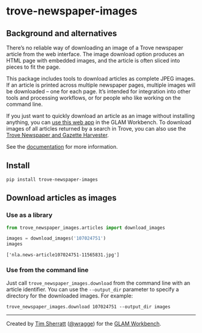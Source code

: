 trove-newspaper-images
================

<!-- WARNING: THIS FILE WAS AUTOGENERATED! DO NOT EDIT! -->

## Background and alternatives

There’s no reliable way of downloading an image of a Trove newspaper
article from the web interface. The image download option produces an
HTML page with embedded images, and the article is often sliced into
pieces to fit the page.

This package includes tools to download articles as complete JPEG
images. If an article is printed across multiple newspaper pages,
multiple images will be downloaded – one for each page. It’s intended
for integration into other tools and processing workflows, or for people
who like working on the command line.

If you just want to quickly download an article as an image without
installing anything, you can [use this web
app](https://glam-workbench.net/trove-newspapers/#save-a-trove-newspaper-article-as-an-image)
in the GLAM Workbench. To download images of all articles returned by a
search in Trove, you can also use the [Trove Newspaper and Gazette
Harvester](https://glam-workbench.net/trove-harvester/).

See the
[documentation](https://wragge.github.io/trove_newspaper_images/) for
more information.

## Install

`pip install trove-newspaper-images`

## Download articles as images

### Use as a library

``` python
from trove_newspaper_images.articles import download_images

images = download_images('107024751')
images
```

    ['nla.news-article107024751-11565831.jpg']

### Use from the command line

Just call `trove_newspaper_images.download` from the command line with
an article identifier. You can use the `--output_dir` parameter to
specify a directory for the downloaded images. For example:

``` shell
trove_newspaper_images.download 107024751 --output_dir images
```

------------------------------------------------------------------------

Created by [Tim Sherratt](https://timsherratt.org)
([@wragge](https://twitter.com/wragge)) for the [GLAM
Workbench](https://glam-workbench.net/).
